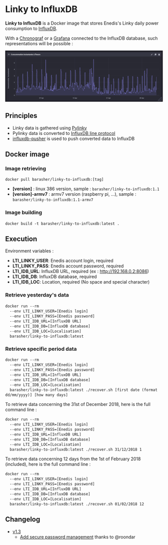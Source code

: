 # Linky to InfluxDB

**Linky to InfluxDB** is a Docker image that stores Enedis's Linky daily power consumption to [InfluxDB](https://docs.influxdata.com/influxdb/).

With a [Chronograf](https://www.influxdata.com/time-series-platform/chronograf/) or a [Grafana](https://grafana.com/) connected to the InfluxDB database, such representations will be possible :

![Chronograf](chronografLinky.png)

## Principles

- Linky data is gathered using [Pylinky](https://github.com/Pirionfr/pyLinky)
- Pylinky data is converted to [InfluxDB line protocol](https://docs.influxdata.com/influxdb/v1.7/write_protocols/line_protocol_tutorial/)
- [influxdb-pusher](https://github.com/barasher/influxdb-pusher) is used to push converted data to InfluxDB

## Docker image

### Image retrieving

```
docker pull barasher/linky-to-influxdb:[tag]
```

- **[version]** : linux 386 version, sample : `barasher/linky-to-influxdb:1.1`
- **[version]-armv7** : armv7 version (raspberry pi, ...), sample : `barasher/linky-to-influxdb:1.1-armv7` 


### Image building
 
```
docker build -t barasher/linky-to-influxdb:latest .
```

## Execution

Environment variables :
- **LTI_LINKY_USER**: Enedis account login, required
- **LTI_LINKY_PASS**: Enedis account password, required
- **LTI_IDB_URL**: InfluxDB URL, required (ex : http://192.168.0.2:8086)
- **LTI_IDB_DB**: InfluxDB database, required
- **LTI_IDB_LOC**: Location, required (No space and special character)

### Retrieve yesterday's data

```
docker run --rm
  --env LTI_LINKY_USER=[Enedis login]
  --env LTI_LINKY_PASS=[Enedis password]
  --env LTI_IDB_URL=[InfluxDB URL]
  --env LTI_IDB_DB=[InfluxDB database]
  --env LTI_IDB_LOC=[Localisation]
  barasher/linky-to-influxdb:latest
```

### Retrieve specific period data

```
docker run --rm
  --env LTI_LINKY_USER=[Enedis login]
  --env LTI_LINKY_PASS=[Enedis password]
  --env LTI_IDB_URL=[InfluxDB URL]
  --env LTI_IDB_DB=[InfluxDB database]
  --env LTI_IDB_LOC=[Localisation]
  barasher/linky-to-influxdb:latest ./recover.sh [first date (format dd/mm/yyyy)] [how many days]
```

To retrieve data concerning the 31st of December 2018, here is the full command line :

```
docker run --rm 
  --env LTI_LINKY_USER=[Enedis login]
  --env LTI_LINKY_PASS=[Enedis password]
  --env LTI_IDB_URL=[InfluxDB URL]
  --env LTI_IDB_DB=[InfluxDB database]
  --env LTI_IDB_LOC=[Localisation]
  barasher/linky-to-influxdb:latest ./recover.sh 31/12/2018 1
```

To retrieve data concerning 12 days from the 1st of February 2018 (included), here is the full command line :

```
docker run --rm 
  --env LTI_LINKY_USER=[Enedis login]
  --env LTI_LINKY_PASS=[Enedis password]
  --env LTI_IDB_URL=[InfluxDB URL]
  --env LTI_IDB_DB=[InfluxDB database]
  --env LTI_IDB_LOC=[Localisation]
  barasher/linky-to-influxdb:latest ./recover.sh 01/02/2018 12
```

## Changelog

- [v1.3](https://github.com/barasher/linky-to-influxdb/milestone/3)
  - [Add secure password management](https://github.com/barasher/linky-to-influxdb/pull/7) thanks to @roondar
